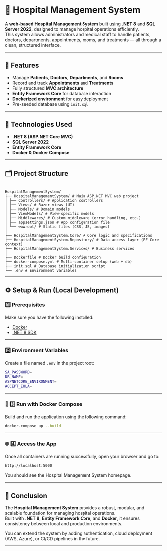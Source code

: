 # 🏥 Hospital Management System

A **web-based Hospital Management System** built using **.NET 8** and **SQL Server 2022**, designed to manage hospital operations efficiently.  
This system allows administrators and medical staff to handle patients, doctors, departments, appointments, rooms, and treatments — all through a clean, structured interface.

---

## 🚀 Features

- Manage **Patients**, **Doctors**, **Departments**, and **Rooms**  
- Record and track **Appointments** and **Treatments**  
- Fully structured **MVC architecture**  
- **Entity Framework Core** for database interaction  
- **Dockerized environment** for easy deployment  
- Pre-seeded database using `init.sql`

---

## 🧱 Technologies Used

- **.NET 8 (ASP.NET Core MVC)**
- **SQL Server 2022**
- **Entity Framework Core**
- **Docker & Docker Compose**

---

## 🗂️ Project Structure

```plaintext

HospitalManagementSystem/
├── HospitalManagementSystem/ # Main ASP.NET MVC web project
│ ├── Controllers/ # Application controllers
│ ├── Views/ # Razor views (UI)
│ ├── Models/ # Domain models
│ ├── ViewModels/ # View-specific models
│ ├── Middlewares/ # Custom middleware (error handling, etc.)
│ ├── appsettings.json # App configuration file
│ └── wwwroot/ # Static files (CSS, JS, images)
│
├── HospitalManagementSystem.Core/ # Core logic and specifications
├── HospitalManagementSystem.Repository/ # Data access layer (EF Core context)
├── HospitalManagementSystem.Services/ # Business services
│
├── Dockerfile # Docker build configuration
├── docker-compose.yml # Multi-container setup (web + db)
├── init.sql # Database initialization script
└── .env # Environment variables

```

---

## ⚙️ Setup & Run (Local Development)

### 1️⃣ Prerequisites
Make sure you have the following installed:
- [Docker](https://www.docker.com/)
- [.NET 8 SDK](https://dotnet.microsoft.com/en-us/download)

---

### 2️⃣ Environment Variables
Create a file named `.env` in the project root:
```bash
SA_PASSWORD=
DB_NAME=
ASPNETCORE_ENVIRONMENT=
ACCEPT_EULA=
```


---

### 🐳 3️⃣ Run with Docker Compose

Build and run the application using the following command:

```bash
docker-compose up --build

```

---

### 🌐 4️⃣ Access the App

Once all containers are running successfully, open your browser and go to:

``` bash
http://localhost:5000
```

You should see the Hospital Management System homepage.

---


## 🏁 Conclusion

The **Hospital Management System** provides a robust, modular, and scalable foundation for managing hospital operations.  
Built with **.NET 8**, **Entity Framework Core**, and **Docker**, it ensures consistency between local and production environments.  


You can extend the system by adding authentication, cloud deployment (AWS, Azure), or CI/CD pipelines in the future.

---